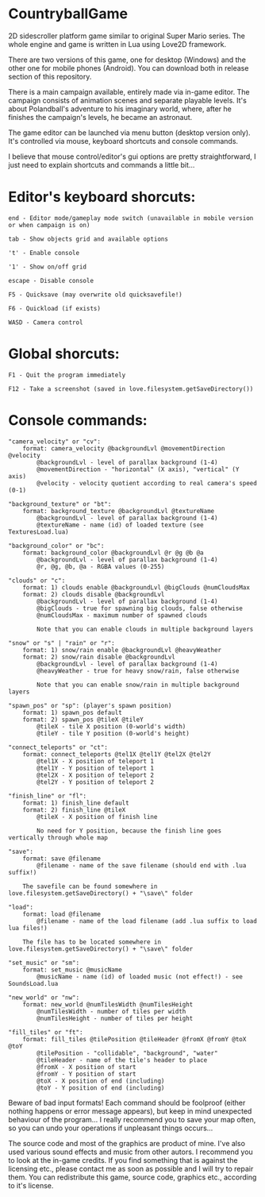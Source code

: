 # CountryballGame
2D sidescroller platform game similar to original Super Mario series. The whole engine and game is written in Lua using Love2D framework.

There are two versions of this game, one for desktop (Windows) and the other one for mobile phones (Android).
You can download both in release section of this repository.

There is a main campaign available, entirely made via in-game editor. The campaign consists of animation scenes and separate playable levels.
It's about Polandball's adventure to his imaginary world, where, after he finishes the campaign's levels, he became an astronaut.

The game editor can be launched via menu button (desktop version only). It's controlled via mouse, keyboard shortcuts and console commands.

I believe that mouse control/editor's gui options are pretty straightforward, I just need to explain shortcuts and commands a little bit... 

# Editor's keyboard shorcuts:

	end - Editor mode/gameplay mode switch (unavailable in mobile version or when campaign is on)
	
	tab - Show objects grid and available options
	
	't' - Enable console
	
	'1' - Show on/off grid
	
	escape - Disable console
	
	F5 - Quicksave (may overwrite old quicksavefile!)
	
	F6 - Quickload (if exists)
	
	WASD - Camera control 
	
# Global shorcuts:
	
	F1 - Quit the program immediately
	
	F12 - Take a screenshot (saved in love.filesystem.getSaveDirectory())
	
# Console commands:
	
	"camera_velocity" or "cv":
		format: camera_velocity @backgroundLvl @movementDirection @velocity
			@backgroundLvl - level of parallax background (1-4)
			@movementDirection - "horizontal" (X axis), "vertical" (Y axis)
			@velocity - velocity quotient according to real camera's speed (0-1)
	
	"background_texture" or "bt":
		format: background_texture @backgroundLvl @textureName
			@backgroundLvl - level of parallax background (1-4)
			@textureName - name (id) of loaded texture (see TexturesLoad.lua)
	
	"background_color" or "bc":
		format: background_color @backgroundLvl @r @g @b @a
			@backgroundLvl - level of parallax background (1-4)
			@r, @g, @b, @a - RGBA values (0-255)
	
	"clouds" or "c":
		format: 1) clouds enable @backgroundLvl @bigClouds @numCloudsMax
		format: 2) clouds disable @backgroundLvl
			@backgroundLvl - level of parallax background (1-4)
			@bigClouds - true for spawning big clouds, false otherwise
			@numCloudsMax - maximum number of spawned clouds
			
			Note that you can enable clouds in multiple background layers
	
	"snow" or "s" | "rain" or "r":
		format: 1) snow/rain enable @backgroundLvl @heavyWeather
		format: 2) snow/rain disable @backgroundLvl
			@backgroundLvl - level of parallax background (1-4)
			@heavyWeather - true for heavy snow/rain, false otherwise
			
			Note that you can enable snow/rain in multiple background layers
			
	"spawn_pos" or "sp": (player's spawn position)
		format: 1) spawn_pos default
		format: 2) spawn_pos @tileX @tileY
			@tileX - tile X position (0-world's width)
			@tileY - tile Y position (0-world's height)
	
	"connect_teleports" or "ct":
		format: connect_teleports @tel1X @tel1Y @tel2X @tel2Y
			@tel1X - X position of teleport 1
			@tel1Y - Y position of teleport 1
			@tel2X - X position of teleport 2
			@tel2Y - Y position of teleport 2
			
	"finish_line" or "fl":
		format: 1) finish_line default
		format: 2) finish_line @tileX
			@tileX - X position of finish line
			
			No need for Y position, because the finish line goes vertically through whole map
	
	"save":
		format: save @filename
			@filename - name of the save filename (should end with .lua suffix!)
		
		The savefile can be found somewhere in love.filesystem.getSaveDirectory() + "\save\" folder
		
	"load":
		format: load @filename
			@filename - name of the load filename (add .lua suffix to load lua files!)
		
		The file has to be located somewhere in love.filesystem.getSaveDirectory() + "\save\" folder

	"set_music" or "sm":
		format: set_music @musicName
			@musicName - name (id) of loaded music (not effect!) - see SoundsLoad.lua
		
	"new_world" or "nw":
		format: new_world @numTilesWidth @numTilesHeight
			@numTilesWidth - number of tiles per width
			@numTilesHeight - number of tiles per height
	
	"fill_tiles" or "ft":
		format: fill_tiles @tilePosition @tileHeader @fromX @fromY @toX @toY
			@tilePosition - "collidable", "background", "water"
			@tileHeader - name of the tile's header to place
			@fromX - X position of start
			@fromY - Y position of start
			@toX - X position of end (including)
			@toY - Y position of end (including)

Beware of bad input formats! Each command should be foolproof (either nothing happens or error message appears), but keep in mind unexpected behaviour of the program...
I really recommend you to save your map often, so you can undo your operations if unpleasant things occurs...


The source code and most of the graphics are product of mine. I've also used various sound effects and music from other autors.
I recommend you to look at the in-game credits. If you find something that is against the licensing etc., please contact me as soon as possible and I will try to repair them.
You can redistribute this game, source code, graphics etc., according to it's license.